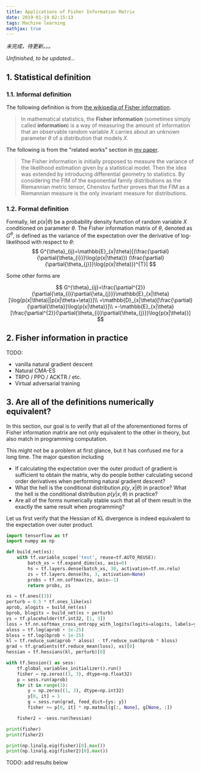 ```yaml
---
title: Applications of Fisher Information Matrix
date: 2019-01-19 02:15:13
tags: Machine learning
mathjax: true
---
```


*未完成，待更新。。。*

*Unfinished, to be updated...*

## 1. Statistical definition
<!--more-->
### 1.1. Informal definition

The following definition is from [the wikipedia of Fisher information](https://en.wikipedia.org/wiki/Fisher_information).

> In mathematical statistics, the **Fisher information** (sometimes simply called **information**) is a way of measuring the amount of information that an observable random variable $X$ carries about an unknown parameter $\theta$ of a distribution that models $X$.

The following is from the "related works" section in [my paper](https://arxiv.org/abs/1810.03806).

> The Fisher information is initially proposed to measure the variance of the likelihood estimation given by a statistical model.
Then the idea was extended by introducing differential geometry to statistics.
By considering the FIM of the exponential family distributions as the Riemannian metric tensor,
Chenstov further proves that the FIM as a Riemannian measure is the only invariant measure for distributions.

### 1.2. Formal definition

Formally, let $p(x|\theta)$ be a probability density function of random variable $X$ conditioned on parameter $\theta$.
The Fisher information matrix of $\theta$, denoted as $G^{\theta}$,
is defined as the variance of the expectation over the derivative of log-likelihood with respect to $\theta$:
$$
G^{\theta}_{ij}=\mathbb{E}_{x|\theta}[(\frac{\partial}{\partial{\theta_{i}}}\log{p(x|\theta)})
                                        (\frac{\partial}{\partial{\theta_{j}}}\log{p(x|\theta)})^{T}] 
$$

Some other forms are

$$
G^{\theta}_{ij}=\frac{\partial^{2}}{\partial{\eta_{i}}\partial{\eta_{j}}}\mathbb{E}_{x|\theta}[\log{p(x|\theta)||p(x|\theta+\eta)}]\\
=\mathbb{D}_{x|\theta}[\frac{\partial}{\partial{\theta}}\log{p(x|\theta)}]\\
=-\mathbb{E}_{x|\theta}[\frac{\partial^{2}}{\partial{\theta_{i}}\partial{\theta_{j}}}\log{p(x|\theta)}]
$$

## 2. Fisher information in practice

TODO: 
- vanilla natural gradient descent
- Natural CMA-ES
- TRPO / PPO / ACKTR / etc.
- Virtual adversarial training

## 3. Are all of the definitions numerically equivalent?

In this section, our goal is to verify that all of the aforementioned forms of Fisher information matrix are not only equivalent to the other in theory, but also match in programming computation.

This might not be a problem at first glance, but it has confused me for a long time. The major question including

- If calculating the expectation over the outer product of gradient is sufficient to obtain the matrix, why do people bother calculating second order derivatives when performing natural gradient descent?
- What the hell is the conditional distribution $p(y,x|\theta)$ in practice? What the hell is the conditional distribution $p(y|x,\theta)$ in practice?
- Are all of the forms numerically stable such that all of them result in the exactly the same result when programming?

Let us first verify that the Hessian of KL divergence is indeed equivalent to the expectation over outer product.

```python
import tensorflow as tf
import numpy as np

def build_net(xs):
    with tf.variable_scope('test', reuse=tf.AUTO_REUSE):
        batch_xs = tf.expand_dims(xs, axis=0)
        hs = tf.layers.dense(batch_xs, 30, activation=tf.nn.relu)
        zs = tf.layers.dense(hs, 3, activation=None)
        probs = tf.nn.softmax(zs, axis=-1)
        return probs, zs

xs = tf.ones((3))
perturb = 0.5 * tf.ones_like(xs)
aprob, alogits = build_net(xs)
bprob, blogits = build_net(xs + perturb)
ys = tf.placeholder(tf.int32, [1, 3])
loss = tf.nn.softmax_cross_entropy_with_logits(logits=alogits, labels=ys)
aloss = tf.log(aprob + 1e-25)
bloss = tf.log(bprob + 1e-25)
kl = tf.reduce_sum(aprob * aloss) - tf.reduce_sum(bprob * bloss)
grad = tf.gradients(tf.reduce_mean(loss), xs)[0]
hessian = tf.hessians(kl, perturb)[0]

with tf.Session() as sess:
    tf.global_variables_initializer().run()
    fisher = np.zeros((3, 3), dtype=np.float32)
    p = sess.run(aprob)
    for it in range(3):
        y = np.zeros((1, 3), dtype=np.int32)
        y[0, it] = 1
        g = sess.run(grad, feed_dict={ys: y})
        fisher += p[0, it] * np.matmul(g[:, None], g[None, :])

    fisher2 = -sess.run(hessian)

print(fisher)
print(fisher2)

print(np.linalg.eig(fisher)[0].max())
print(np.linalg.eig(fisher2)[0].max())
```

TODO: add results below

